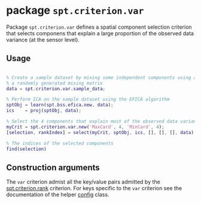 package `spt.criterion.var`
========

Package `spt.criterion.var` defines a spatial component selection criterion 
that selects componens that explain a large proportion of the observed data 
variance (at the sensor level).


## Usage

````matlab

% Create a sample dataset by mixing some independent components using a 
% a randomly generated mixing matrix
data = spt.criterion.var.sample_data;

% Perform ICA on the sample dataset using the EFICA algorithm
sptObj = learn(spt.bss.efica.new, data);
ics    = proj(sptObj, data);

% Select the 4 components that explain most of the observed data variance
myCrit = spt.criterion.var.new('MaxCard', 4, 'MinCard', 4);
[selection, rankIndex] = select(myCrit, sptObj, ics, [], [], [], data);

% The indices of the selected components
find(selection)
````

## Construction arguments

The `var` criterion admist all the key/value pairs admitted by the
[spt.criterion.rank][rank-crit] criterion. For keys specific to the 
`var` criterion see the documentation of the helper [config][config] class.

[rank-crit]: ../+rank/README.md
[config]: ./config.md


